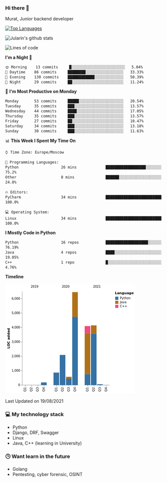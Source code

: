 ### Hi there 👋

Murat, Junior backend developer

[![Top Languages](https://github-readme-stats.vercel.app/api/top-langs/?username=Jularin&layout=compact)]()

![Jularin's github stats](https://github-readme-stats.vercel.app/api?username=Jularin&show_icons=true&include_all_commits=true&count_private=true)

<!--START_SECTION:waka-->
![Lines of code](https://img.shields.io/badge/From%20Hello%20World%20I%27ve%20Written-18417%20lines%20of%20code-blue)

**I'm a Night 🦉** 

```text
🌞 Morning    13 commits     █░░░░░░░░░░░░░░░░░░░░░░░░   5.04% 
🌆 Daytime    86 commits     ████████░░░░░░░░░░░░░░░░░   33.33% 
🌃 Evening    130 commits    ████████████░░░░░░░░░░░░░   50.39% 
🌙 Night      29 commits     ██░░░░░░░░░░░░░░░░░░░░░░░   11.24%

```
📅 **I'm Most Productive on Monday** 

```text
Monday       53 commits     █████░░░░░░░░░░░░░░░░░░░░   20.54% 
Tuesday      35 commits     ███░░░░░░░░░░░░░░░░░░░░░░   13.57% 
Wednesday    44 commits     ████░░░░░░░░░░░░░░░░░░░░░   17.05% 
Thursday     35 commits     ███░░░░░░░░░░░░░░░░░░░░░░   13.57% 
Friday       27 commits     ██░░░░░░░░░░░░░░░░░░░░░░░   10.47% 
Saturday     34 commits     ███░░░░░░░░░░░░░░░░░░░░░░   13.18% 
Sunday       30 commits     ███░░░░░░░░░░░░░░░░░░░░░░   11.63%

```


📊 **This Week I Spent My Time On** 

```text
⌚︎ Time Zone: Europe/Moscow

💬 Programming Languages: 
Python                   26 mins             ██████████████████░░░░░░░   75.2% 
Other                    8 mins              ██████░░░░░░░░░░░░░░░░░░░   24.8%

🔥 Editors: 
PyCharm                  34 mins             █████████████████████████   100.0%

💻 Operating System: 
Linux                    34 mins             █████████████████████████   100.0%

```

**I Mostly Code in Python** 

```text
Python                   16 repos            ███████████████████░░░░░░   76.19% 
Java                     4 repos             ████░░░░░░░░░░░░░░░░░░░░░   19.05% 
C++                      1 repo              █░░░░░░░░░░░░░░░░░░░░░░░░   4.76%

```


**Timeline**

![Chart not found](https://raw.githubusercontent.com/Jularin/Jularin/main/charts/bar_graph.png) 


 Last Updated on 19/08/2021
<!--END_SECTION:waka-->

### 💻 My technology stack
 - Python
 - Django, DRF, Swagger
 - Linux 
 - Java, C++ (learning in University)

### 🕒 Want learn in the future
 - Golang
 - Pentesting, cyber forensic, OSINT
